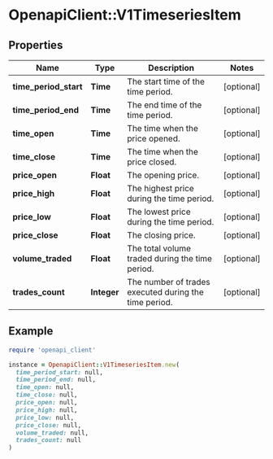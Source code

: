 # OpenapiClient::V1TimeseriesItem

## Properties

| Name | Type | Description | Notes |
| ---- | ---- | ----------- | ----- |
| **time_period_start** | **Time** | The start time of the time period. | [optional] |
| **time_period_end** | **Time** | The end time of the time period. | [optional] |
| **time_open** | **Time** | The time when the price opened. | [optional] |
| **time_close** | **Time** | The time when the price closed. | [optional] |
| **price_open** | **Float** | The opening price. | [optional] |
| **price_high** | **Float** | The highest price during the time period. | [optional] |
| **price_low** | **Float** | The lowest price during the time period. | [optional] |
| **price_close** | **Float** | The closing price. | [optional] |
| **volume_traded** | **Float** | The total volume traded during the time period. | [optional] |
| **trades_count** | **Integer** | The number of trades executed during the time period. | [optional] |

## Example

```ruby
require 'openapi_client'

instance = OpenapiClient::V1TimeseriesItem.new(
  time_period_start: null,
  time_period_end: null,
  time_open: null,
  time_close: null,
  price_open: null,
  price_high: null,
  price_low: null,
  price_close: null,
  volume_traded: null,
  trades_count: null
)
```

